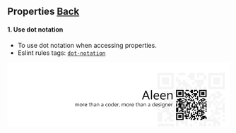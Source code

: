 ## Properties [**Back**](./../README.md)

#### 1. Use dot notation

- To use dot notation when accessing properties.
- Eslint rules tags: [`dot-notation`](http://eslint.org/docs/rules/dot-notation.html)

<a href="http://aleen42.github.io/" target="_blank" ><img src="./../pic/tail.gif"></a>